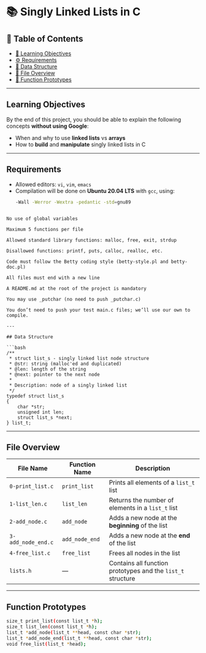 # 📚 Singly Linked Lists in C

## 📌 Table of Contents
- [🧠 Learning Objectives](#-learning-objectives)
- [⚙️ Requirements](#️-requirements)
- [🧱 Data Structure](#-data-structure)
- [📂 File Overview](#-file-overview)
- [🔧 Function Prototypes](#-function-prototypes)

---

## Learning Objectives

By the end of this project, you should be able to explain the following concepts **without using Google**:

- When and why to use **linked lists** vs **arrays**
- How to **build** and **manipulate** singly linked lists in C

---

## Requirements

- Allowed editors: `vi`, `vim`, `emacs`
- Compilation will be done on **Ubuntu 20.04 LTS** with `gcc`, using:
  ```bash
  -Wall -Werror -Wextra -pedantic -std=gnu89
```

No use of global variables

Maximum 5 functions per file

Allowed standard library functions: malloc, free, exit, strdup

Disallowed functions: printf, puts, calloc, realloc, etc.

Code must follow the Betty coding style (betty-style.pl and betty-doc.pl)

All files must end with a new line

A README.md at the root of the project is mandatory

You may use _putchar (no need to push _putchar.c)

You don’t need to push your test main.c files; we’ll use our own to compile.

---

## Data Structure

```bash
/**
 * struct list_s - singly linked list node structure
 * @str: string (malloc'ed and duplicated)
 * @len: length of the string
 * @next: pointer to the next node
 *
 * Description: node of a singly linked list
 */
typedef struct list_s
{
    char *str;
    unsigned int len;
    struct list_s *next;
} list_t;
```
---

## File Overview

| File Name          | Function Name  | Description                                                 |
| ------------------ | -------------- | ----------------------------------------------------------- |
| `0-print_list.c`   | `print_list`   | Prints all elements of a `list_t` list                      |
| `1-list_len.c`     | `list_len`     | Returns the number of elements in a `list_t` list           |
| `2-add_node.c`     | `add_node`     | Adds a new node at the **beginning** of the list            |
| `3-add_node_end.c` | `add_node_end` | Adds a new node at the **end** of the list                  |
| `4-free_list.c`    | `free_list`    | Frees all nodes in the list                                 |
| `lists.h`          | —              | Contains all function prototypes and the `list_t` structure |

---

## Function Prototypes

```bash
size_t print_list(const list_t *h);
size_t list_len(const list_t *h);
list_t *add_node(list_t **head, const char *str);
list_t *add_node_end(list_t **head, const char *str);
void free_list(list_t *head);
```